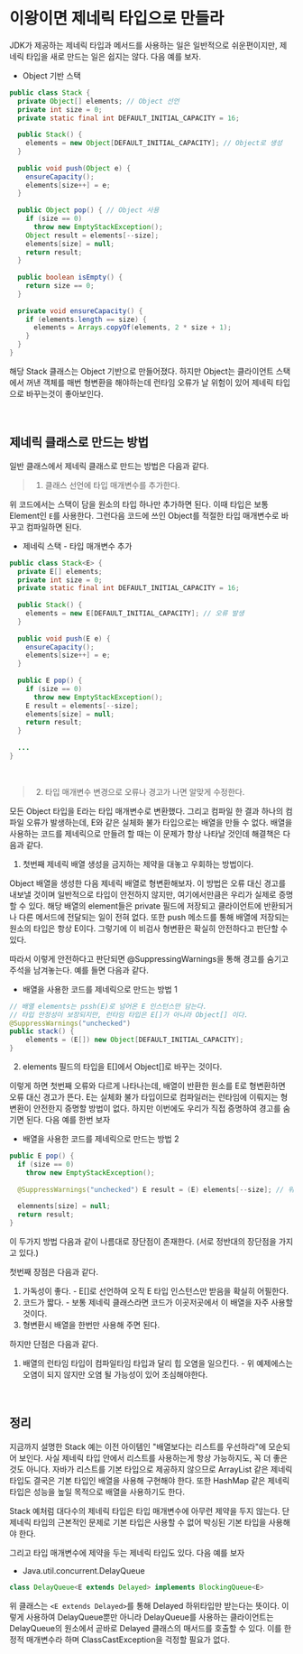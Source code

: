 # 이왕이면 제네릭 타입으로 만들라

JDK가 제공하는 제네릭 타입과 메서드를 사용하는 일은 일반적으로 쉬운편이지만, 제네릭 타입을 새로 만드는 일은 쉽지는 않다. 다음 예를 보자.

* Object 기반 스택

```java
public class Stack {
  private Object[] elements; // Object 선언
  private int size = 0;
  private static final int DEFAULT_INITIAL_CAPACITY = 16;
  
  public Stack() {
    elements = new Object[DEFAULT_INITIAL_CAPACITY]; // Object로 생성
  }
  
  public void push(Object e) {
    ensureCapacity();
    elements[size++] = e;
  }
  
  public Object pop() { // Object 사용
    if (size == 0)
      throw new EmptyStackException();
    Object result = elements[--size];
    elements[size] = null;
    return result;
  }
  
  public boolean isEmpty() {
    return size == 0;
  }
  
  private void ensureCapacity() {
    if (elements.length == size) {
      elements = Arrays.copyOf(elements, 2 * size + 1);
    }
  }
}
```

해당 Stack 클래스는 Object 기반으로 만들어졌다. 하지만 Object는 클라이언트 스택에서 꺼낸 객체를 매번 형변환을 해야하는데 런타임 오류가 날 위험이 있어 제네릭 타입으로 바꾸는것이 좋아보인다.

<br>

## 제네릭 클래스로 만드는 방법

일반 클래스에서 제네릭 클래스로 만드는 방법은 다음과 같다.

> 1. 클래스 선언에 타입 매개변수를 추가한다.

위 코드에서는 스택이 담을 원소의 타입 하나만 추가하면 된다. 이때 타입은 보통 Element인 `E`를 사용한다. 그런다음 코드에 쓰인 Object를 적절한 타입 매개변수로 바꾸고 컴파일하면 된다.

* 제네릭 스택 - 타입 매개변수 추가

```java
public class Stack<E> {
  private E[] elements;
  private int size = 0;
  private static final int DEFAULT_INITIAL_CAPACITY = 16;
  
  public Stack() {
    elements = new E[DEFAULT_INITIAL_CAPACITY]; // 오류 발생
  }
  
  public void push(E e) {
    ensureCapacity();
    elements[size++] = e;
  }
  
  public E pop() { 
    if (size == 0)
      throw new EmptyStackException();
    E result = elements[--size];
    elements[size] = null;
    return result;
  }
  
  ...
}
```

<br>

> 2. 타입 매개변수 변경으로 오류나 경고가 나면 알맞게 수정한다.

모든 Object 타입을 E라는 타입 매개변수로 변환했다. 그리고 컴파일 한 결과 하나의 컴파일 오류가 발생하는데, E와 같은 실체화 불가 타입으로는 배열을 만들 수 없다. 배열을 사용하는 코드를 제네릭으로 만들려 할 때는 이 문제가 항상 나타날 것인데 해결책은 다음과 같다.

1. 첫번째 제네릭 배열 생성을 금지하는 제약을  대놓고 우회하는 방법이다.

Object 배열을 생성한 다음 제네릭 배열로 형변환해보자. 이 방법은 오류 대신 경고를 내보낼 것이며 일반적으로 타입이 안전하지 않지만, 여기에서만큼은 우리가 실제로 증명할 수 있다. 해당 배열의 element들은 private 필드에 저장되고 클라이언트에 반환되거나 다른 메서드에 전달되는 일이 전혀 없다. 또한 push 메소드를 통해 배열에 저장되는 원소의 타입은 항상 E이다. 그렇기에 이 비검사 형변환은 확실히 안전하다고 판단할 수 있다.

따라서 이렇게 안전하다고  판단되면 @SuppressingWarnings을 통해 경고를 숨기고 주석을 남겨놓는다. 예를 들면 다음과 같다.

*  배열을 사용한 코드를 제네릭으로 만드는 방법 1

```java
// 배열 elements는 pssh(E)로 넘어온 E 인스턴스만 담는다.
// 타입 안정성이 보장되지만, 런타임 타입은 E[]가 아니라 Object[] 이다.
@SuppressWarnings("unchecked")
public stack() {
	elements = (E[]) new Object[DEFAULT_INITIAL_CAPACITY];
}
```

2.  elements 필드의 타입을 E[]에서  Object[]로  바꾸는 것이다.

이렇게 하면 첫번째 오류와 다르게 나타나는데, 배열이 반환한 원소를 E로 형변환하면 오류 대신 경고가 뜬다. E는 실체화 불가 타입이므로 컴파일러는 런타임에 이뤄지는 형변환이 안전한지 증명할 방법이 없다. 하지만 이번에도 우리가 직접 증명하여 경고를 숨기면 된다. 다음 예를 한번 보자

*  배열을 사용한 코드를 제네릭으로 만드는 방법 2

```java
public E pop() {
  if (size == 0)
    throw new EmptyStackException();
  
  @SuppressWarnings("unchecked") E result = (E) elements[--size]; // 위 변수가 Object[]로 선언할 경우
  
  elemnents[size] = null;
  return result;
}
```

이 두가지 방법 다음과 같이 나름대로 장단점이 존재한다. (서로 정반대의 장단점을 가지고 있다.)

첫번째 장점은 다음과 같다.

1. 가독성이 좋다. - E[]로 선언하여 오직 E 타입 인스턴스만 받음을 확실히 어필한다.
2. 코드가 짧다. - 보통 제네릭 클래스라면 코드가 이곳저곳에서 이 배열을 자주 사용할 것이다.
3. 형변환시 배열을 한번만 사용해 주면 된다.

하지만 단점은 다음과 같다.

1. 배열의 런타임 타입이 컴파일타임 타입과 달리 힙 오염을 일으킨다. - 위 예제에스는 오염이 되지 않지만 오염 될 가능성이 있어 조심해야한다.

<br>

## 정리

지금까지 설명한 Stack 예는 이전 아이템인 "배열보다는 리스트를 우선하라"에 모순되어 보인다. 사실 제네릭 타입 안에서 리스트를 사용하는게 항상 가능하지도, 꼭 더 좋은 것도 아니다. 자바가 리스트를 기본 타입으로 제공하지 않으므로 ArrayList 같은 제네릭 타입도 결국은 기본 타입인 배열을  사용해 구현해야 한다. 또한 HashMap 같은 제네릭 타입은 성능을 높일  목적으로 배열을 사용하기도 한다.

Stack 예처럼 대다수의 제네릭  타입은 타입 매개변수에 아무런 제약을 두지 않는다. 단 제네릭 타입의 근본적인 문제로 기본 타입은 사용할 수 없어 박싱된 기본 타입을 사용해야 한다.

그리고 타입 매개변수에 제약을 두는 제네릭 타입도 있다. 다음 예를 보자

* Java.util.concurrent.DelayQueue

```java
class DelayQueue<E extends Delayed> implements BlockingQueue<E>
```

위 클래스는 `<E extends Delayed>`를 통해 Delayed 하위타입만 받는다는 뜻이다. 이렇게 사용하여 DelayQueue뿐만 아니라 DelayQueue를 사용하는 클라이언트는  DelayQueue의 원소에서 곧바로 Delayed 클래스의 매서드를 호출할 수 있다. 이를 한정적 매개변수라 하며 ClassCastException을 걱정할 필요가 없다.
